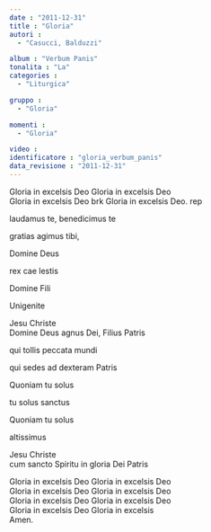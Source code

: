 ```yaml
---
date : "2011-12-31"
title : "Gloria"
autori : 
  - "Casucci, Balduzzi"

album : "Verbum Panis"
tonalita : "La"
categories : 
  - "Liturgica"

gruppo : 
  - "Gloria"

momenti : 
  - "Gloria"

video : 
identificatore : "gloria_verbum_panis"
data_revisione : "2011-12-31"
---
```

  
  
  
  
  
  
  
  
  
  
  
Gloria in excelsis Deo Gloria in excelsis Deo  
Gloria in excelsis Deo brk Gloria in excelsis Deo. rep  
  
  
  
  
 laudamus te, benedicimus te  
  
 gratias agimus tibi,  
  
  
  
  
 Domine Deus  
  
 rex cae lestis   
  
  
 Domine Fili  
  
 Unigenite  
  
 Jesu Christe    
Domine Deus agnus Dei, Filius Patris  
  
  
  
  
 qui tollis peccata mundi  
  
 qui sedes ad dexteram Patris  
  
  
  
  
 Quoniam tu solus   
  
 tu solus sanctus   
  
  
 Quoniam tu solus   
  
 altissimus  
  
 Jesu Christe    
cum sancto Spiritu in gloria Dei Patris  
  
  
  
Gloria in excelsis Deo Gloria in excelsis Deo  
Gloria in excelsis Deo Gloria in excelsis Deo  
Gloria in excelsis Deo Gloria in excelsis Deo  
Gloria in excelsis Deo Gloria in excelsis   
Amen.  
  
  
  
  
